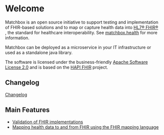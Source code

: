 # Welcome

Matchbox is an open source initiative to support testing and implementation of FHIR-based solutions and to map or capture health data into [HL7® FHIR®](https://www.hl7.org/fhir/) , 
the standard for healthcare interoperability. See [matchbox.health](https://www.matchbox.health/) for more information.

Matchbox can be deployed as a microservice in your IT infrastructure or used as a standalone java library.

The software is licensed under the business-friendly [Apache Software License 2.0](https://github.com/ahdis/matchbox/blob/main/LICENSE) and is based on the [HAPI FHIR](https://hapifhir.io/) project. 

## Changelog

[Changelog](changelog)

## Main Features

- [Validation of FHIR implementations](features/#validation-of-fhir-implementations)
- [Mapping health data to and from FHIR using the FHIR mapping language](features/#mapping-health-data-to-and-from-fhir-using-the-fhir-mapping-language)
